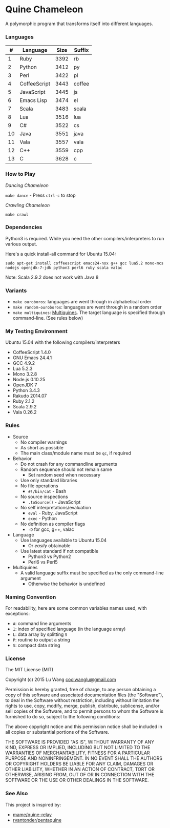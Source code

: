 # Quine Chameleon

A polymorphic program that transforms itself into different languages.

### Languages

<!--LANGUAGES-BEGIN-->
\# | Language | Size | Suffix
--- | --- | --- | ---
1 | Ruby | 3392 | rb
2 | Python | 3412 | py
3 | Perl | 3422 | pl
4 | CoffeeScript | 3443 | coffee
5 | JavaScript | 3445 | js
6 | Emacs Lisp | 3474 | el
7 | Scala | 3483 | scala
8 | Lua | 3516 | lua
9 | C# | 3522 | cs
10 | Java | 3551 | java
11 | Vala | 3557 | vala
12 | C++ | 3559 | cpp
13 | C | 3628 | c
<!--LANGUAGES-END-->

### How to Play

*Dancing Chameleon*

`make dance` - Press `ctrl-c` to stop 

*Crawling Chameleon*

`make crawl`

### Dependencies
 
Python3 is required. While you need the other compilers/interpreters to run various output.  

Here's a quick install-all command for Ubuntu 15.04:

`sudo apt-get install coffeescript emacs24-nox g++ gcc lua5.2 mono-mcs nodejs openjdk-7-jdk python3 perl6 ruby scala valac`

Note: Scala 2.9.2 does not work with Java 8

### Variants 

- `make ouroboros`: languages are went through in alphabetical order
- `make random-ouroboros`: languages are went through in a random order
- `make multiquines`: [Multiquines](http://en.wikipedia.org/wiki/Quine_%28computing%29#Multiquines). The target language is specified through command-line. (See rules below)

### My Testing Environment

Ubuntu 15.04 with the following compilers/interpreters

- CoffeeScript 1.4.0
- GNU Emacs 24.4.1
- GCC 4.9.2
- Lua 5.2.3
- Mono 3.2.8
- Node.js 0.10.25
- OpenJDK 7
- Python 3.4.3
- Rakudo 2014.07
- Ruby 2.1.2
- Scala 2.9.2
- Vala 0.26.2

### Rules

- Source
  - No compiler warnings
  - As short as possible
  - The main class/module name must be `qc`, if required
- Behavior 
  - Do not crash for any commandline arguments 
  - Random sequence should not remain same
    * Set random seed when necessary
  - Use only standard libraries
  - No file operations
    * `#!/bin/cat` - Bash
  - No source inspections
    * `.toSource()` - JavaScript
  - No self interpretations/evaluation
    * `eval` - Ruby, JavaScript
    * `exec` - Python
  - No definition as compiler flags
    * `-D` for gcc, g++, valac
- Language
  - Use languages available to Ubuntu 15.04 
    * Or _easily_ obtainable
  - Use latest standard if not compatible
    * Python3 vs Python2
    * Perl6 vs Perl5
- Multiquines
  - A valid language suffix must be specified as the only command-line argument
    * Otherwise the behavior is undefined

### Naming Convention

For readability, here are some common variables names used, with exceptions:

- `A`: command line arguments 
- `I`: index of specified language (in the language array)
- `L`: data array by splitting `S`
- `P`: routine to output a string
- `S`: compact data string

### License

The MIT License (MIT)

Copyright (c) 2015 Lu Wang <coolwanglu@gmail.com>

Permission is hereby granted, free of charge, to any person obtaining a copy of this software and associated documentation files (the "Software"), to deal in the Software without restriction, including without limitation the rights to use, copy, modify, merge, publish, distribute, sublicense, and/or sell copies of the Software, and to permit persons to whom the Software is furnished to do so, subject to the following conditions:

The above copyright notice and this permission notice shall be included in all copies or substantial portions of the Software.

THE SOFTWARE IS PROVIDED "AS IS", WITHOUT WARRANTY OF ANY KIND, EXPRESS OR IMPLIED, INCLUDING BUT NOT LIMITED TO THE WARRANTIES OF MERCHANTABILITY, FITNESS FOR A PARTICULAR PURPOSE AND NONINFRINGEMENT. IN NO EVENT SHALL THE AUTHORS OR COPYRIGHT HOLDERS BE LIABLE FOR ANY CLAIM, DAMAGES OR OTHER LIABILITY, WHETHER IN AN ACTION OF CONTRACT, TORT OR OTHERWISE, ARISING FROM, OUT OF OR IN CONNECTION WITH THE SOFTWARE OR THE USE OR OTHER DEALINGS IN THE SOFTWARE.

### See Also

This project is inspired by:
- [mame/quine-relay](https://github.com/mame/quine-relay)
- [rvantonder/pentaquine](https://github.com/rvantonder/pentaquine)
